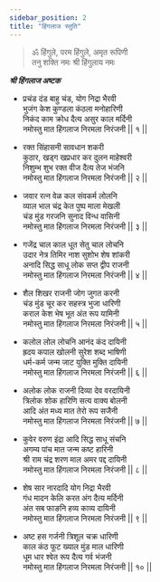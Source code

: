 ```yaml
---
sidebar_position: 2
title: "हिंगलाज स्तुति"
---
```


> ॐ हिंगुले, परम हिंगुले, अमृत रूपिणी <br/>
तनु शक्ति नमः श्री हिंगुलाय नमः


***श्री हिंगलाज अष्टक***

- प्रचंड दंड बाहु चंड, योग निद्रा भैरवी <br/>
  भुजंग केश कुण्डला कंठला मनोहारिणी <br/>
  निकंद काम क्रोध दैत्य असुर काल मर्दिनी <br/>
  नमोस्तु मात हिंगलाज निरमला निरंजनी || १ ||

- रक्त सिंहासनी सावधान शकरी <br/>
  कुठार, खड्ग खप्रधार कर दुलन माहेश्वरी <br/>
  निशुम्भ शुभ रक्त वीज दैत्य तेज भंजनि <br/>
  नमोस्तु मात हिंगलाज निरमला निरंजनी || २ ||

- जवार रत्न वेळ कल संवकर्म लोलनि <br/>
  व्याल भाल चंद्र केत पुष्प माला मेखली <br/>
  चंड मुंड गरजनि सुनाद विन्ध वासिनी <br/>
  नमोस्तु मात हिंगलाज निरमला निरंजनी || ३ ||

- गजेंद्र चाल काल धूत सेतु चाल लोचनि <br/>
  उदार नेत्र तिमिर नाश सुशोभ शेष शांकरी <br/>
  अनादि सिद्ध साधू लोक सप्त द्वीप राजनी <br/>
  नमोस्तु मात हिंगलाज निरमला निरंजनी || ४ ||

- शैल शिखर राजनी जोग जुगत करनी <br/>
  चंड मुंड चूर कर सहस्त्र भुजा धारिणी <br/>
  कराल केश भेष भूत अंत रूप यामिनी <br/>
  नमोस्तु मात हिंगलाज निरमला निरंजनी || ५ ||

- कलोल लोल लोचनि आनंद कंद दायिनी <br/>
  ह्रदय कपाल खोलनी सुरेश शब्द भाषिणी <br/>
  धर्म-कर्म जन्म जाट युक्ति मुक्ति दायिनी <br/>
  नमोस्तु मात हिंगलाज निरमला निरंजनी || ६ ||

- अलोक लोक राजनी दिव्या देव वरदायिनी <br/>
  त्रिलोक शोक हारिणि सत्य वाक्य बोलनी <br/>
  आदि अंत मध्य मात तेरो रूप सजैनी <br/>
  नमोस्तु मात हिंगलाज निरमला निरंजनी || ७ ||

- कुवेर वरुण इंद्रा आदि सिद्ध साधू संचनि <br/>
  अगम्य पांच मात जन्म कष्ट हारिनी <br/>
  श्री राम चंद्र शरण माल अमर पद्द दायिनी<br/>
  नमोस्तु मात हिंगलाज निरमला निरंजनी || ८ ||

- शेष सार नारदादि योग निद्रा भैरवी <br/>
  गंध मादन केलि करत अंग दैत्य मर्दिनी <br/>
  अंत सब फाङनि हव्य काव्य दायिनी <br/>
  नमोस्तु मात हिंगलाज निरमला निरंजनी || ९ ||

- अष्ट हस गर्जनी त्रिशूल चक्र धारिणी <br/>
  काल कंठ फूट ख्याल मुंड माल धारिणी <br/>
  धूम धार श्वेत रूप दैत्य गर्व भंजनी <br/>
  नमोस्तु मात हिंगलाज निरमला निरंजनी || १० ||
